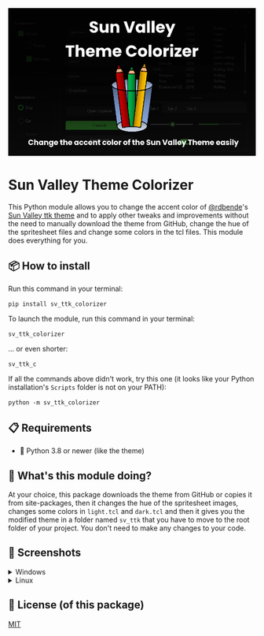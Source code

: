 <div align="center">
  <img width=700 src="https://github.com/Valer100/Sun-Valley-Theme-Colorizer/blob/main/screenshots/image_hero_dark.png?raw=true"/>
</div>

# Sun Valley Theme Colorizer

This Python module allows you to change the accent color of [@rdbende](https://github.com/rdbende)'s [Sun Valley ttk theme](https://github.com/rdbende/Sun-Valley-ttk-theme) and to apply other tweaks and improvements without the need to manually download the theme from GitHub, change the hue of the spritesheet files and change some colors in the tcl files. This module does everything for you.

## 📦 How to install
Run this command in your terminal:
```
pip install sv_ttk_colorizer
```

To launch the module, run this command in your terminal:
```
sv_ttk_colorizer
```

... or even shorter:
```
sv_ttk_c
```

If all the commands above didn't work, try this one (it looks like your Python installation's ```Scripts``` folder is not on your PATH):
```
python -m sv_ttk_colorizer
```

## 📋 Requirements
- 🐍 Python 3.8 or newer (like the theme)

## 🤔 What's this module doing?
At your choice, this package downloads the theme from GitHub or copies it from site-packages, then it changes the hue of the spritesheet images, changes some colors in ```light.tcl``` and ```dark.tcl``` and then it gives you the modified theme in a folder named ```sv_ttk``` that you have to move to the root folder of your project. You don't need to make any changes to your code.

## 📸 Screenshots
<details>
  <summary>Windows</summary>
  <br>
  <img src="https://raw.githubusercontent.com/Valer100/Sun-Valley-Theme-Colorizer/main/screenshots/screenshot_dark_win.png"/>
  <br><br>
  <img src="https://raw.githubusercontent.com/Valer100/Sun-Valley-Theme-Colorizer/main/screenshots/screenshot_light_win.png"/>
</details>
<details>
  <summary>Linux</summary>
  <br>
  <img src="https://raw.githubusercontent.com/Valer100/Sun-Valley-Theme-Colorizer/main/screenshots/screenshot_dark_linux.png"/>
  <br><br>
  <img src="https://raw.githubusercontent.com/Valer100/Sun-Valley-Theme-Colorizer/main/screenshots/screenshot_light_linux.png"/>
</details>

## 📜 License (of this package)
[MIT](https://github.com/Valer100/Sun-Valley-Theme-Colorizer/blob/main/LICENSE)
